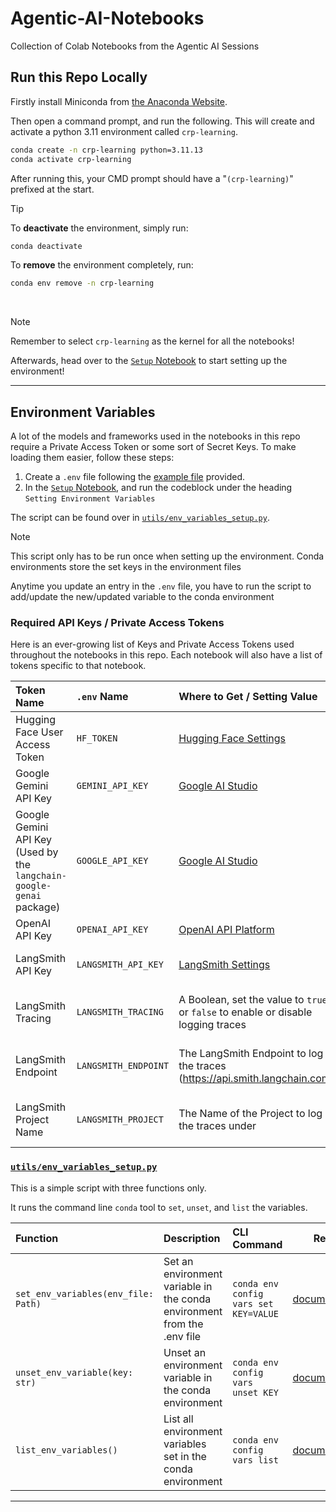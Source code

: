 # Agentic-AI-Notebooks

Collection of Colab Notebooks from the Agentic AI Sessions

## Run this Repo Locally

Firstly install Miniconda from [the Anaconda Website](https://docs.anaconda.com/miniconda/install/).

Then open a command prompt, and run the following. This will create and activate a python 3.11 environment called `crp-learning`.

```bash
conda create -n crp-learning python=3.11.13
conda activate crp-learning
```

After running this, your CMD prompt should have a "`(crp-learning)`" prefixed at the start.

> [!TIP]
> To **deactivate** the environment, simply run:
>
> ```bash
> conda deactivate
> ```
>
> To **remove** the environment completely, run:
>
> ```bash
> conda env remove -n crp-learning
> ```

<br/>

> [!NOTE]
> Remember to select `crp-learning` as the kernel for all the notebooks!

Afterwards, head over to the [`Setup` Notebook](.Setup.ipynb) to start setting up the environment!

---

## Environment Variables

A lot of the models and frameworks used in the notebooks in this repo require a Private Access Token or some sort of Secret Keys.
To make loading them easier, follow these steps:

1. Create a `.env` file following the [example file](.env.example) provided.
2. In the [`Setup` Notebook](.Setup.ipynb), and run the codeblock under the heading `Setting Environment Variables`

The script can be found over in [`utils/env_variables_setup.py`](utils/env_variables_setup.py).

> [!NOTE]
> This script only has to be run once when setting up the environment. Conda environments store the set keys in the environment files
>
> Anytime you update an entry in the `.env` file, you have to run the script to add/update the new/updated variable to the conda environment

### Required API Keys / Private Access Tokens

Here is an ever-growing list of Keys and Private Access Tokens used throughout the notebooks in this repo. Each notebook will also have a list of tokens specific to that notebook.

| Token Name                                                           | `.env` Name          | Where to Get / Setting Value                                                      |                                                                                                                                                                        Reference |
| :------------------------------------------------------------------- | :------------------- | :-------------------------------------------------------------------------------- | -------------------------------------------------------------------------------------------------------------------------------------------------------------------------------: |
| Hugging Face User Access Token                                       | `HF_TOKEN`           | [Hugging Face Settings](https://huggingface.co/settings/tokens)                   |                                                                                                                                 [Hugging Face Docs](https://huggingface.co/docs) |
| Google Gemini API Key                                                | `GEMINI_API_KEY`     | [Google AI Studio](https://aistudio.google.com/api-keys)                          |                                                                                                              [Gemini API Docs](https://ai.google.dev/gemini-api/docs/quickstart) |
| Google Gemini API Key (Used by the `langchain-google-genai` package) | `GOOGLE_API_KEY`     | [Google AI Studio](https://aistudio.google.com/api-keys)                          | [Gemini API Docs](https://ai.google.dev/gemini-api/docs/quickstart) and [LangChain Google Integration Docs](https://docs.langchain.com/oss/python/integrations/providers/google) |
| OpenAI API Key                                                       | `OPENAI_API_KEY`     | [OpenAI API Platform](https://platform.openai.com/settings/organization/api-keys) |                                                                                              [OpenAI API Reference](https://platform.openai.com/docs/api-reference/introduction) |
| LangSmith API Key                                                    | `LANGSMITH_API_KEY`  | [LangSmith Settings](https://smith.langchain.com/settings)                        |                                                                                                             [LangSmith API Reference](https://docs.langchain.com/langsmith/home) |
| LangSmith Tracing                                                    | `LANGSMITH_TRACING`  | A Boolean, set the value to `true` or `false` to enable or disable logging traces |                                                                           [LangSmith Observability API Reference](https://docs.langchain.com/langsmith/observability-quickstart) |
| LangSmith Endpoint                                                   | `LANGSMITH_ENDPOINT` | The LangSmith Endpoint to log the traces (<https://api.smith.langchain.com>)      |                                                                           [LangSmith Observability API Reference](https://docs.langchain.com/langsmith/observability-quickstart) |
| LangSmith Project Name                                               | `LANGSMITH_PROJECT`  | The Name of the Project to log the traces under                                   |                                                                           [LangSmith Observability API Reference](https://docs.langchain.com/langsmith/observability-quickstart) |

### [`utils/env_variables_setup.py`](utils/env_variables_setup.py)

This is a simple script with three functions only.

It runs the command line `conda` tool to `set`, `unset`, and `list` the variables.

| Function                            | Description                                                             | CLI Command                           |                                                                                           Reference |
| :---------------------------------- | :---------------------------------------------------------------------- | :------------------------------------ | --------------------------------------------------------------------------------------------------: |
| `set_env_variables(env_file: Path)` | Set an environment variable in the conda environment from the .env file | `conda env config vars set KEY=VALUE` |   [documentation](https://docs.conda.io/projects/conda/en/stable/commands/env/config/vars/set.html) |
| `unset_env_variable(key: str)`      | Unset an environment variable in the conda environment                  | `conda env config vars unset KEY`     | [documentation](https://docs.conda.io/projects/conda/en/stable/commands/env/config/vars/unset.html) |
| `list_env_variables()`              | List all environment variables set in the conda environment             | `conda env config vars list`          |  [documentation](https://docs.conda.io/projects/conda/en/stable/commands/env/config/vars/list.html) |

---
